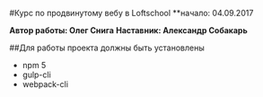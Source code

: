 #Курс по продвинутому вебу в Loftschool
**начало: 04.09.2017

**Автор работы: Олег Снига**
**Наставник: Александр Собакарь**

##Для работы проекта должны быть установлены
* npm 5
* gulp-cli
* webpack-cli
